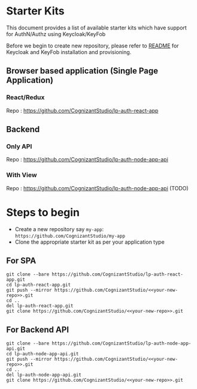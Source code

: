 # Starter Kits

This document provides a list of available starter kits which have support for AuthN/Authz using Keycloak/KeyFob

Before we begin to create new repository, please refer to [README](https://github.com/CognizantStudio/keyfob-ui/blob/master/README.md) for Keycloak and KeyFob installation and provisioning.

## Browser based application (Single Page Application)

### React/Redux
Repo : https://github.com/CognizantStudio/lp-auth-react-app


## Backend
### Only API
Repo : https://github.com/CognizantStudio/lp-auth-node-app-api

### With View
Repo : https://github.com/CognizantStudio/lp-auth-node-app-api (TODO)

# Steps to begin

* Create a new repository say `my-app`: `https://github.com/CognizantStudio/my-app`
* Clone the appropriate starter kit as per your application type

## For SPA
````
git clone --bare https://github.com/CognizantStudio/lp-auth-react-app.git
cd lp-auth-react-app.git
git push --mirror https://github.com/CognizantStudio/<<your-new-repo>>.git
cd ..
del lp-auth-react-app.git
git clone https://github.com/CognizantStudio/<<your-new-repo>>.git
````

## For Backend API
````
git clone --bare https://github.com/CognizantStudio/lp-auth-node-app-api.git
cd lp-auth-node-app-api.git
git push --mirror https://github.com/CognizantStudio/<<your-new-repo>>.git
cd ..
del lp-auth-node-app-api.git
git clone https://github.com/CognizantStudio/<<your-new-repo>>.git
````

